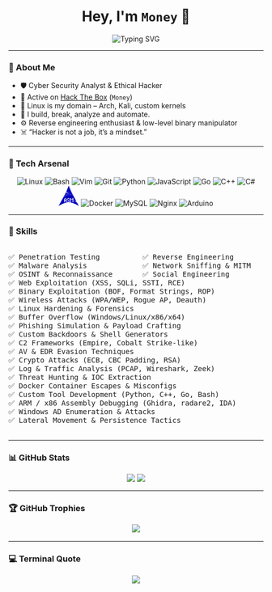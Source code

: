 <h1 align="center">Hey, I'm <code>Money</code> 👾</h1>

<p align="center">
  <img src="https://readme-typing-svg.demolab.com?font=Fira+Code&size=24&duration=3000&pause=1000&center=true&vCenter=true&width=440&lines=Cyber+Security+Enthusiast;Linux+Power+User;Hack+The+Box+Addict;Builder+of+Dark+Things" alt="Typing SVG" />
</p>

---

### 🧠 About Me

- 🛡️ Cyber Security Analyst & Ethical Hacker  
- 🧪 Active on [Hack The Box](https://www.hackthebox.com/) (`Money`)
- 🐧 Linux is my domain – Arch, Kali, custom kernels  
- 🔧 I build, break, analyze and automate.
- ⚙️ Reverse engineering enthusiast & low-level binary manipulator
- ☠️ “Hacker is not a job, it’s a mindset.”

---

### 🧰 Tech Arsenal

<p align="center">
  <!-- OS / Core tools -->
  <img src="https://cdn.jsdelivr.net/gh/devicons/devicon/icons/linux/linux-original.svg" height="40" alt="Linux" />
  <img src="https://cdn.jsdelivr.net/gh/devicons/devicon/icons/bash/bash-original.svg" height="40" alt="Bash" />
  <img src="https://cdn.jsdelivr.net/gh/devicons/devicon/icons/vim/vim-original.svg" height="40" alt="Vim" />
  <img src="https://cdn.jsdelivr.net/gh/devicons/devicon/icons/git/git-original.svg" height="40" alt="Git" />

  <!-- Programming languages -->
  <img src="https://cdn.jsdelivr.net/gh/devicons/devicon/icons/python/python-original.svg" height="40" alt="Python" />
  <img src="https://cdn.jsdelivr.net/gh/devicons/devicon/icons/javascript/javascript-original.svg" height="40" alt="JavaScript" />
  <img src="https://cdn.jsdelivr.net/gh/devicons/devicon/icons/go/go-original.svg" height="40" alt="Go" />
  <img src="https://cdn.jsdelivr.net/gh/devicons/devicon/icons/cplusplus/cplusplus-original.svg" height="40" alt="C++" />
  <img src="https://cdn.jsdelivr.net/gh/devicons/devicon/icons/csharp/csharp-original.svg" height="40" alt="C#" />
  <img src="https://raw.githubusercontent.com/devicons/devicon/master/icons/assembly/assembly-original.svg" height="40" alt="Assembly" />
  
  <!-- Other tools -->
  <img src="https://cdn.jsdelivr.net/gh/devicons/devicon/icons/docker/docker-original.svg" height="40" alt="Docker" />
  <img src="https://cdn.jsdelivr.net/gh/devicons/devicon/icons/mysql/mysql-original.svg" height="40" alt="MySQL" />
  <img src="https://cdn.jsdelivr.net/gh/devicons/devicon/icons/nginx/nginx-original.svg" height="40" alt="Nginx" />
  <img src="https://cdn.jsdelivr.net/gh/devicons/devicon/icons/arduino/arduino-original.svg" height="40" alt="Arduino" />
</p>

---

### 🔐 Skills

<pre>

✅ Penetration Testing          ✅ Reverse Engineering         ✅ Exploit Development  
✅ Malware Analysis             ✅ Network Sniffing & MITM     ✅ Privilege Escalation  
✅ OSINT & Reconnaissance       ✅ Social Engineering          ✅ Red Teaming  
✅ Web Exploitation (XSS, SQLi, SSTI, RCE)  
✅ Binary Exploitation (BOF, Format Strings, ROP)  
✅ Wireless Attacks (WPA/WEP, Rogue AP, Deauth)  
✅ Linux Hardening & Forensics  
✅ Buffer Overflow (Windows/Linux/x86/x64)  
✅ Phishing Simulation & Payload Crafting  
✅ Custom Backdoors & Shell Generators  
✅ C2 Frameworks (Empire, Cobalt Strike-like)  
✅ AV & EDR Evasion Techniques  
✅ Crypto Attacks (ECB, CBC Padding, RSA)  
✅ Log & Traffic Analysis (PCAP, Wireshark, Zeek)  
✅ Threat Hunting & IOC Extraction  
✅ Docker Container Escapes & Misconfigs  
✅ Custom Tool Development (Python, C++, Go, Bash)  
✅ ARM / x86 Assembly Debugging (Ghidra, radare2, IDA)  
✅ Windows AD Enumeration & Attacks  
✅ Lateral Movement & Persistence Tactics  

</pre>


---

### 📊 GitHub Stats
<p align="center">
  <img src="https://github-readme-stats.vercel.app/api?username=Money&show_icons=true&theme=radical&hide_title=true&hide_border=true" height="165"/>
  <img src="https://github-readme-stats.vercel.app/api/top-langs/?username=Money&layout=compact&theme=radical&hide_border=true" height="165"/>
</p>

---

### 🏆 GitHub Trophies
<p align="center">
  <img src="https://github-profile-trophy.vercel.app/?username=Money&theme=onedark&row=1" />
</p>

---

### 💻 Terminal Quote
<p align="center">
  <img src="https://github-readme-quotes.herokuapp.com/quote?theme=dark&font=Fira%20Code&quote=You%20can’t%20patch%20human%20curiosity." />
</p>

